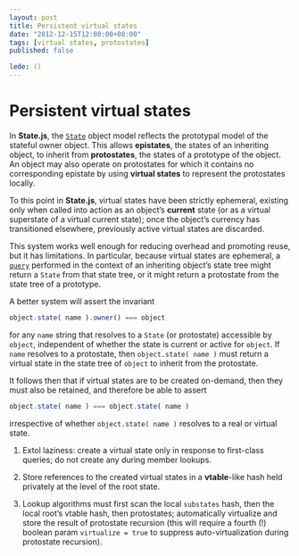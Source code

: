 ```yaml
---
layout: post
title: Persistent virtual states
date: "2012-12-15T12:00:00+08:00"
tags: [virtual states, protostates]
published: false

lede: ()
---
```


# Persistent virtual states

In **State.js**, the [`State`](/api/#state) object model reflects the prototypal model of the stateful owner object. This allows **epistates**, the states of an inheriting object, to inherit from **protostates**, the states of a prototype of the object. An object may also operate on protostates for which it contains no corresponding epistate by using **virtual states** to represent the protostates locally.

To this point in **State.js**, virtual states have been strictly ephemeral, existing only when called into action as an object’s **current** state (or as a virtual superstate of a virtual current state); once the object’s currency has transitioned elsewhere, previously active virtual states are discarded.

This system works well enough for reducing overhead and promoting reuse, but it has limitations. In particular, because virtual states are ephemeral, a [`query`](/api/#state--methods--query) performed in the context of an inheriting object’s state tree might return a `State` from that state tree, or it might return a protostate from the state tree of a prototype.

A better system will assert the invariant

```javascript
object.state( name ).owner() === object
```

for any `name` string that resolves to a `State` (or protostate) accessible by `object`, independent of whether the state is current or active for `object`. If `name` resolves to a protostate, then `object.state( name )` must return a virtual state in the state tree of `object` to inherit from the protostate.

It follows then that if virtual states are to be created on-demand, then they must also be retained, and therefore be able to assert

```javascript
object.state( name ) === object.state( name )
```

irrespective of whether `object.state( name )` resolves to a real or virtual state.


1. Extol laziness: create a virtual state only in response to first-class queries; do not create any during member lookups.

2. Store references to the created virtual states in a **vtable**-like hash held privately at the level of the root state.

3. Lookup algorithms must first scan the local `substates` hash, then the local root’s vtable hash, then protostates; automatically virtualize and store the result of protostate recursion (this will require a fourth (!) boolean param `virtualize = true` to suppress auto-virtualization during protostate recursion).


